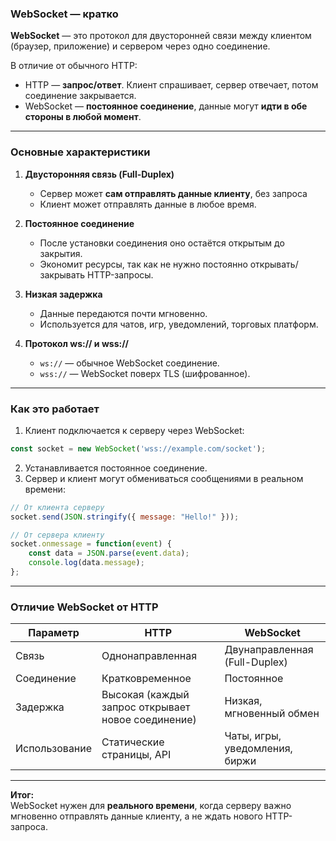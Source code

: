 ### WebSocket — кратко

**WebSocket** — это протокол для двусторонней связи между клиентом (браузер, приложение) и сервером через одно соединение.

В отличие от обычного HTTP:

- HTTP — **запрос/ответ**. Клиент спрашивает, сервер отвечает, потом соединение закрывается.
- WebSocket — **постоянное соединение**, данные могут **идти в обе стороны в любой момент**.

---

### Основные характеристики

1. **Двусторонняя связь (Full-Duplex)**
    - Сервер может **сам отправлять данные клиенту**, без запроса
    - Клиент может отправлять данные в любое время.

2. **Постоянное соединение**
    
    - После установки соединения оно остаётся открытым до закрытия.
    - Экономит ресурсы, так как не нужно постоянно открывать/закрывать HTTP-запросы.
        
3. **Низкая задержка**
    
    - Данные передаются почти мгновенно.
    - Используется для чатов, игр, уведомлений, торговых платформ.
4. **Протокол ws:// и wss://**
    
    - `ws://` — обычное WebSocket соединение.
    - `wss://` — WebSocket поверх TLS (шифрованное).

---

### Как это работает

1. Клиент подключается к серверу через WebSocket:

```javascript
const socket = new WebSocket('wss://example.com/socket');
```

2. Устанавливается постоянное соединение.
3. Сервер и клиент могут обмениваться сообщениями в реальном времени:

```javascript
// От клиента серверу
socket.send(JSON.stringify({ message: "Hello!" }));

// От сервера клиенту
socket.onmessage = function(event) {
    const data = JSON.parse(event.data);
    console.log(data.message);
};
```

---

### Отличие WebSocket от HTTP

|Параметр|HTTP|WebSocket|
|---|---|---|
|Связь|Однонаправленная|Двунаправленная (Full-Duplex)|
|Соединение|Кратковременное|Постоянное|
|Задержка|Высокая (каждый запрос открывает новое соединение)|Низкая, мгновенный обмен|
|Использование|Статические страницы, API|Чаты, игры, уведомления, биржи|

---

**Итог:**  
WebSocket нужен для **реального времени**, когда серверу важно мгновенно отправлять данные клиенту, а не ждать нового HTTP-запроса.

